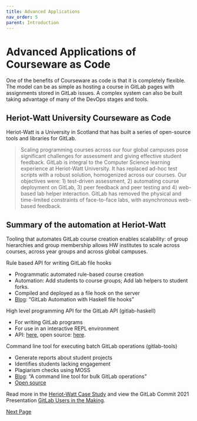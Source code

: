```yaml
---
title: Advanced Applications
nav_order: 5
parent: Introduction
---
```


# Advanced Applications of Courseware as Code
One of the benefits of Courseware as code is that it is completely flexible. The model can be as simple as hosting a course in GitLab pages with assignments stored in GitLab issues. A complex system can also be built taking advantage of many of the DevOps stages and tools.


## Heriot-Watt University Courseware as Code

Heriot-Watt is a University in Scotland that has built a series of open-source tools and libraries for GitLab.  

>Scaling programming courses across our four global campuses pose significant challenges for assessment and giving effective student feedback. GitLab is integral to the Computer Science learning experience at Heriot-Watt University. It has replaced ad-hoc test scripts with a robust solution, homogenized across our courses.
Our objectives were: 1) test-driven assessment, 2) automating course deployment on GitLab, 3) peer feedback and peer testing and 4) web-based lab helper interaction. GitLab has removed the physical and time-limited constraints of face-to-face labs, with asynchronous web-based feedback.

## Summary of the automation at Heriot-Watt

Tooling that automates GitLab course creation enables scalability: of group hierarchies and group membership allows HW institutes to scale across courses, across year groups and across global campuses.

Rule based API for writing GitLab file hooks
- Programmatic automated rule-based course creation
- Automation: Add students to course groups; Add lab helpers to student forks.
- Compiled and deployed as a file hook on the server
- <a href="https://www.macs.hw.ac.uk/~rs46/posts/2020-06-06-gitlab-system-hooks.html" target="_blank">Blog</a>: “GitLab Automation with Haskell file hooks”


High level programming API for the GitLab API (gitlab-haskell)
- For writing GitLab programs
- For use in an interactive REPL environment
- API: <a href="https://hackage.haskell.org/package/gitlab-haskell" target="_blank">here</a>, open source:   <a href="https://gitlab.com/robstewart57/gitlab-haskell" target="_blank">here</a>.


Command line tool for executing batch GitLab operations (gitlab-tools)
- Generate reports about student projects
- Identifies students lacking engagement
- Plagiarism checks using MOSS
- <a href="https://www.macs.hw.ac.uk/~rs46/posts/2020-02-01-gitlab-tools.html" target="_blank">Blog</a>: “A command line tool for bulk GitLab operations”
- <a href="https://gitlab.com/robstewart57/gitlab-tools" target="_blank">Open source</a>

Read more in the <a href="https://about.gitlab.com/customers/heriot_watt_university/" target="_blank">Heriot-Watt Case Study</a> and view the GitLab Commit 2021 Presentation <a href="https://www.youtube.com/watch?v=1y_RbYqPpDg" target="_blank">GitLab Users in the Making</a>.

[Next Page](https://devops-education.gitlab.io/cwac-workshop/course/create/)
